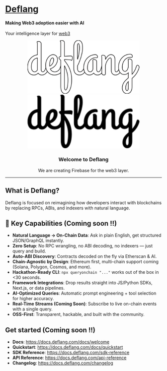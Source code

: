 # [Deflang](https://deflang.com)  

**Making Web3 adoption easier with AI** <br /> <br />
Your intelligence layer for [web3](https://web3.foundation)


<p align="center">
  <img src="./deflang_dark.svg#gh-dark-mode-only"  alt="Deflang logo" width="360">
  <img src="./deflang.svg#gh-light-mode-only"      alt="Deflang logo" width="360">
</p>


<h3 align="center">Welcome to Deflang</h3>

<p align="center">
  We are creating Firebase for the web3 layer.
</p>

---

## What is Deflang?

Deflang is focused on reimagining how developers interact with blockchains by replacing RPCs, ABIs, and indexers with natural language.

## 🔑 Key Capabilities (Coming soon !!)

- **Natural Language → On-Chain Data**: Ask in plain English, get structured JSON/GraphQL instantly.  
- **Zero Setup**: No RPC wrangling, no ABI decoding, no indexers — just query and build.  
- **Auto-ABI Discovery**: Contracts decoded on the fly via Etherscan & AI.  
- **Chain-Agnostic by Design**: Ethereum first, multi-chain support coming (Solana, Polygon, Cosmos, and more).  
- **Hackathon-Ready CLI**: `npx queryonchain "..."` works out of the box in <30 seconds.  
- **Framework Integrations**: Drop results straight into JS/Python SDKs, Next.js, or data pipelines.  
- **AI-Optimized Queries**: Automatic prompt engineering + tool selection for higher accuracy.  
- **Real-Time Streams (Coming Soon)**: Subscribe to live on-chain events with a single query.  
- **OSS-First**: Transparent, hackable, and built with the community.  

## Get started (Coming soon !!)

- **Docs**: https://docs.deflang.com/docs/welcome
- **Quickstart**: https://docs.deflang.com/docs/quickstart
- **SDK Reference**: https://docs.deflang.com/sdk-reference
- **API Reference**: https://docs.deflang.com/api-reference
- **Changelog**: https://docs.deflang.com/changelog
